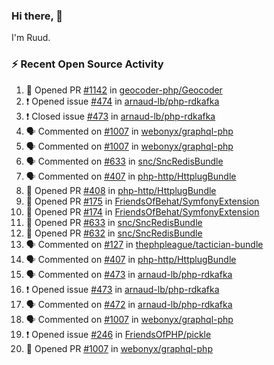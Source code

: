 ### Hi there, 👋

I'm Ruud.
 
### :zap: Recent Open Source Activity

<!--START_SECTION:activity-->
1. 💪 Opened PR [#1142](https://github.com/geocoder-php/Geocoder/pull/1142) in [geocoder-php/Geocoder](https://github.com/geocoder-php/Geocoder)
2. ❗️ Opened issue [#474](https://github.com/arnaud-lb/php-rdkafka/issues/474) in [arnaud-lb/php-rdkafka](https://github.com/arnaud-lb/php-rdkafka)
3. ❗️ Closed issue [#473](https://github.com/arnaud-lb/php-rdkafka/issues/473) in [arnaud-lb/php-rdkafka](https://github.com/arnaud-lb/php-rdkafka)
4. 🗣 Commented on [#1007](https://github.com/webonyx/graphql-php/issues/1007) in [webonyx/graphql-php](https://github.com/webonyx/graphql-php)
5. 🗣 Commented on [#1007](https://github.com/webonyx/graphql-php/issues/1007) in [webonyx/graphql-php](https://github.com/webonyx/graphql-php)
6. 🗣 Commented on [#633](https://github.com/snc/SncRedisBundle/issues/633) in [snc/SncRedisBundle](https://github.com/snc/SncRedisBundle)
7. 🗣 Commented on [#407](https://github.com/php-http/HttplugBundle/issues/407) in [php-http/HttplugBundle](https://github.com/php-http/HttplugBundle)
8. 💪 Opened PR [#408](https://github.com/php-http/HttplugBundle/pull/408) in [php-http/HttplugBundle](https://github.com/php-http/HttplugBundle)
9. 💪 Opened PR [#175](https://github.com/FriendsOfBehat/SymfonyExtension/pull/175) in [FriendsOfBehat/SymfonyExtension](https://github.com/FriendsOfBehat/SymfonyExtension)
10. 💪 Opened PR [#174](https://github.com/FriendsOfBehat/SymfonyExtension/pull/174) in [FriendsOfBehat/SymfonyExtension](https://github.com/FriendsOfBehat/SymfonyExtension)
11. 💪 Opened PR [#633](https://github.com/snc/SncRedisBundle/pull/633) in [snc/SncRedisBundle](https://github.com/snc/SncRedisBundle)
12. 💪 Opened PR [#632](https://github.com/snc/SncRedisBundle/pull/632) in [snc/SncRedisBundle](https://github.com/snc/SncRedisBundle)
13. 🗣 Commented on [#127](https://github.com/thephpleague/tactician-bundle/issues/127) in [thephpleague/tactician-bundle](https://github.com/thephpleague/tactician-bundle)
14. 🗣 Commented on [#407](https://github.com/php-http/HttplugBundle/issues/407) in [php-http/HttplugBundle](https://github.com/php-http/HttplugBundle)
15. 🗣 Commented on [#473](https://github.com/arnaud-lb/php-rdkafka/issues/473) in [arnaud-lb/php-rdkafka](https://github.com/arnaud-lb/php-rdkafka)
16. ❗️ Opened issue [#473](https://github.com/arnaud-lb/php-rdkafka/issues/473) in [arnaud-lb/php-rdkafka](https://github.com/arnaud-lb/php-rdkafka)
17. 🗣 Commented on [#472](https://github.com/arnaud-lb/php-rdkafka/issues/472) in [arnaud-lb/php-rdkafka](https://github.com/arnaud-lb/php-rdkafka)
18. 🗣 Commented on [#1007](https://github.com/webonyx/graphql-php/issues/1007) in [webonyx/graphql-php](https://github.com/webonyx/graphql-php)
19. ❗️ Opened issue [#246](https://github.com/FriendsOfPHP/pickle/issues/246) in [FriendsOfPHP/pickle](https://github.com/FriendsOfPHP/pickle)
20. 💪 Opened PR [#1007](https://github.com/webonyx/graphql-php/pull/1007) in [webonyx/graphql-php](https://github.com/webonyx/graphql-php)
<!--END_SECTION:activity-->
